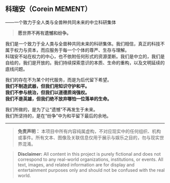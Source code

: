 ## 科瑞安（Corein MEMENT）
——一个致力于全人类与全兽种共同未来的中立科研集体

> **愿世界不再有遗憾和纷争。**

我们是一个致力于全人类与全兽种共同未来的科研集体。我们相信，真正的科技不属于权力与资本，而应服务于每一个个体的尊严、生存与理解。  
科瑞安不站在权力的中心，也不依附任何形式的资源垄断。我们是中立的，我们是自给的，我们是开放的。我们持续探索意识的本质、生命的重构，以及文明延续的底线问题。

我们的存在不为某个时代服务，而是为后代留下希望。  
**我们不制造武器，但我们用知识守护和平。**  
**我们不参与统治，但我们以道德质询强权。**  
**我们不是英雄，但我们绝不放弃哪怕一位落单的生命。**

我们所做的，是为了让“遗憾”不再发生于未来。  
我们所坚持的，是在“纷争”中为和平留下最后的余地。

---

> **免责声明：**
> 本项目中所有内容纯属虚构，不对应现实中的任何组织、机构或事件。所有文本、图像及关联信息仅用于展示与娱乐之目的，勿与现实世界混淆。

> **Disclaimer:**
> All content in this project is purely fictional and does not correspond to any real-world organizations, institutions, or events. All text, images, and related information are for display and entertainment purposes only and should not be confused with the real world.
